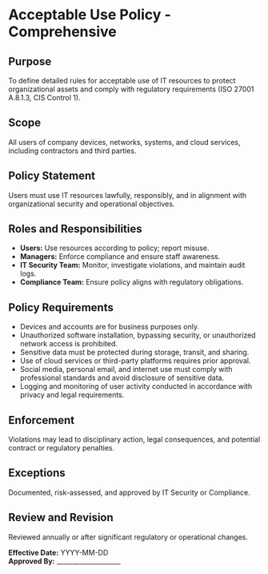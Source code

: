 # Acceptable Use Policy - Comprehensive

## Purpose
To define detailed rules for acceptable use of IT resources to protect organizational assets and comply with regulatory requirements (ISO 27001 A.8.1.3, CIS Control 1).

## Scope
All users of company devices, networks, systems, and cloud services, including contractors and third parties.

## Policy Statement
Users must use IT resources lawfully, responsibly, and in alignment with organizational security and operational objectives.

## Roles and Responsibilities
- **Users:** Use resources according to policy; report misuse.  
- **Managers:** Enforce compliance and ensure staff awareness.  
- **IT Security Team:** Monitor, investigate violations, and maintain audit logs.  
- **Compliance Team:** Ensure policy aligns with regulatory obligations.

## Policy Requirements
- Devices and accounts are for business purposes only.  
- Unauthorized software installation, bypassing security, or unauthorized network access is prohibited.  
- Sensitive data must be protected during storage, transit, and sharing.  
- Use of cloud services or third-party platforms requires prior approval.  
- Social media, personal email, and internet use must comply with professional standards and avoid disclosure of sensitive data.  
- Logging and monitoring of user activity conducted in accordance with privacy and legal requirements.

## Enforcement
Violations may lead to disciplinary action, legal consequences, and potential contract or regulatory penalties.

## Exceptions
Documented, risk-assessed, and approved by IT Security or Compliance.

## Review and Revision
Reviewed annually or after significant regulatory or operational changes.

**Effective Date:** YYYY-MM-DD  
**Approved By:** ____________________

